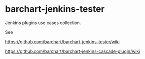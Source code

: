 barchart-jenkins-tester
=======================

Jenkins plugins use cases collection.

See

https://github.com/barchart/barchart-jenkins-tester/wiki

https://github.com/barchart/barchart-jenkins-cascade-plugin/wiki



